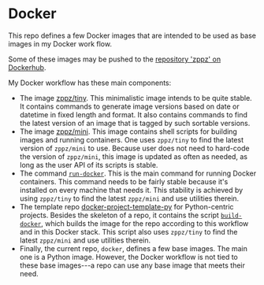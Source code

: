 # Docker

This repo defines a few Docker images that are intended to be used as base images in my Docker work flow.

Some of these images may be pushed to the [repository 'zppz' on Dockerhub](https://hub.docker.com/u/zppz).

My Docker workflow has these main components:

- The image [zppz/tiny](https://github.com/zpz/docker-tiny). This minimalistic image intends to be quite stable. It contains commands to generate image versions based on date or datetime in fixed length and format. It also contains commands to find the latest version of an image that is tagged by such sortable versions.
- The image [zppz/mini](https://github.com/zpz/docker-mini). This image contains shell scripts for building images and running containers. One uses `zppz/tiny` to find the latest version of `zppz/mini` to use. Because user does not need to hard-code the version of `zppz/mini`, this image is updated as often as needed, as long as the user API of its scripts is stable.
- The command [`run-docker`](https://github.com/zpz/docker-mini/blob/master/sbin/run-docker). This is the main command for running Docker containers. This command needs to be fairly stable because it's installed on every machine that needs it. This stability is achieved by using `zppz/tiny` to find the latest `zppz/mini` and use utilities therein.
- The template repo [docker-project-template-py](https://github.com/zpz/docker-project-template-py) for Python-centric projects. Besides the skeleton of a repo, it contains the script [`build-docker`](https://github.com/zpz/docker-project-template-py/blob/master/build-docker), which builds the image for the repo according to this workflow and in this Docker stack. This script also uses `zppz/tiny` to find the latest `zppz/mini` and use utilities therein.
- Finally, the current repo, `docker`, defines a few base images. The main one is a Python image. However, the Docker workflow is not tied to these base images---a repo can use any base image that meets their need.

